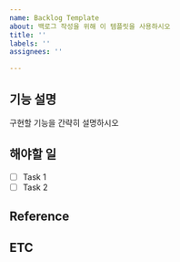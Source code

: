 ```yaml
---
name: Backlog Template
about: 백로그 작성을 위해 이 템플릿을 사용하시오
title: ''
labels: ''
assignees: ''

---
```


## 기능 설명

구현할 기능을 간략히 설명하시오

## 해야할 일

- [ ] Task 1
- [ ] Task 2

## Reference

## ETC
